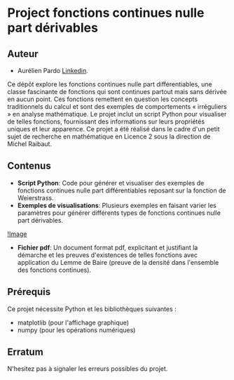 # Project fonctions continues nulle part dérivables

## Auteur

- Aurélien Pardo [Linkedin](www.linkedin.com/in/aurélien-pardo-24a02324b).

Ce dépôt explore les fonctions continues nulle part différentiables, une classe fascinante de fonctions qui sont continues partout mais sans dérivée en aucun point. Ces fonctions remettent en question les concepts traditionnels du calcul et sont des exemples de comportements « irréguliers » en analyse mathématique. Le projet inclut un script Python pour visualiser de telles fonctions, fournissant des informations sur leurs propriétés uniques et leur apparence. Ce projet a été réalisé dans le cadre d'un petit sujet de recherche en mathématique en Licence 2 sous la direction de Michel Raibaut.

## Contenus

- **Script Python**: Code pour générer et visualiser des exemples de fonctions continues nulle part différentiables reposant sur la fonction de Weierstrass.
- **Exemples de visualisations**: Plusieurs exemples en faisant varier les paramètres pour générer différents types de fonctions continues nulle part dérivables.

[!Image]()
- **Fichier pdf**: Un document format pdf, explicitant et justifiant la démarche et les preuves d'existences de telles fonctions avec application du Lemme de Baire (preuve de la densité dans l'ensemble des fonctions continues).

## Prérequis

Ce projet nécessite Python et les bibliothèques suivantes :

- matplotlib (pour l'affichage graphique)
- numpy (pour les opérations numériques)

## Erratum

N'hesitez pas à signaler les erreurs possibles du projet.
